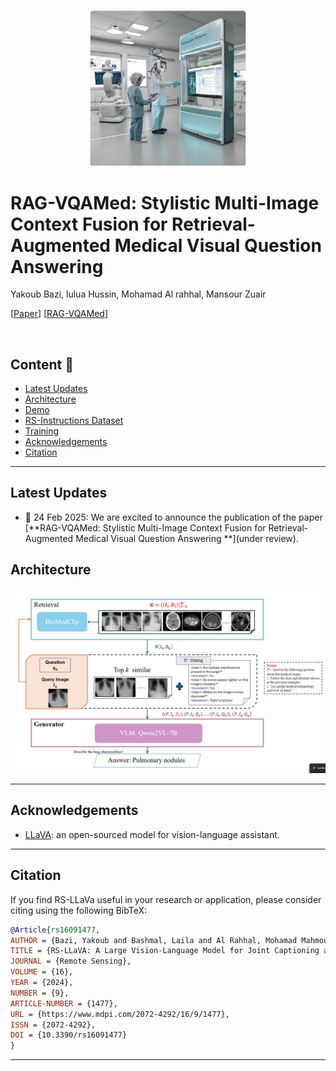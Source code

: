 <p align="center">
  <img width="250" src="Main.png" alt="RAG-VQAMed Architectural Overview">
</p>


# RAG-VQAMed: Stylistic Multi-Image Context Fusion for Retrieval-Augmented Medical Visual Question Answering 

Yakoub Bazi, lulua Hussin, Mohamad Al rahhal, Mansour Zuair


[[Paper]()] [[RAG-VQAMed]()] 

<br>

## Content 📒
- [Latest Updates](#latest-updates)
- [Architecture](#architecture)
- [Demo](#demo)
- [RS-Instructions Dataset](#rs-instructions-dataset)
- [Training](#training)
- [Acknowledgements](#acknowledgements)
- [Citation](#citation)

---

## Latest Updates  
- 📔 24 Feb 2025: We are excited to announce the publication of the paper [**RAG-VQAMed: Stylistic Multi-Image Context Fusion for Retrieval-Augmented Medical Visual Question Answering **](under review).



## Architecture
<p align="center">
  <img width="600" src="Archietcture.png" alt="RAG-VQAMed Architectural Overview">
</p>

---


## Acknowledgements
+ [LLaVA](https://github.com/haotian-liu/LLaVA): an open-sourced model for vision-language assistant.

---

## Citation

If you find RS-LLaVa useful in your research or application, please consider citing using the following BibTeX:

```bibtex
@Article{rs16091477,
AUTHOR = {Bazi, Yakoub and Bashmal, Laila and Al Rahhal, Mohamad Mahmoud and Ricci, Riccardo and Melgani, Farid},
TITLE = {RS-LLaVA: A Large Vision-Language Model for Joint Captioning and Question Answering in Remote Sensing Imagery},
JOURNAL = {Remote Sensing},
VOLUME = {16},
YEAR = {2024},
NUMBER = {9},
ARTICLE-NUMBER = {1477},
URL = {https://www.mdpi.com/2072-4292/16/9/1477},
ISSN = {2072-4292},
DOI = {10.3390/rs16091477}
}

```
---
